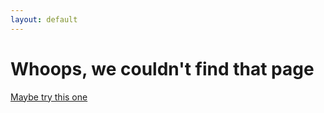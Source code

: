```yaml
---
layout: default
---
```


# Whoops, we couldn't find that page

[Maybe try this one](http://druid.io)

